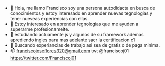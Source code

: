 - 👋 Hola, me llamo Francisco soy una persona autodidacta en busca de conocimientos y estoy interesado en aprender nuevas tegnologias y tener nueveas experiencias con ellas.
- 👀 Estoy interesado en aprender tegnologias que me ayuden a superarme profesionamelte.
- 🌱 estudiando actuamente js y algunos de su framework ademas aprediendo ingles para mas adelante sacr la certificacion c1
- 💞️ Buscando experiancias de trabajo asi sea de gratis o de paga minima.
- 📫 franciscojoseflores320@gmail.com twt @franciscoj01 https://twitter.com/Franciscoj01


